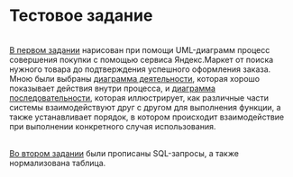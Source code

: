 # Тестовое задание
<br>[В первом задании](https://github.com/anggrankn/Test_task/blob/main/Решения%20тестового%20задания/Задание%201.%20Гранкина%20А.В.%20Аналитика.pdf) нарисован при помощи UML-диаграмм процесс совершения покупки с помощью сервиса Яндекс.Маркет от поиска нужного товара до подтверждения успешного оформления заказа. Мною были выбраны [диаграмма деятельности](https://github.com/anggrankn/Test_task/blob/main/Задание%201.%20Диаграммы/Диаграмма%20деятельности%20(Activity%20diagram).png), которая хорошо показывает действия внутри процесса, и [диаграмма последовательности](https://github.com/anggrankn/Test_task/blob/main/Задание%201.%20Диаграммы/Диаграмма%20последовательности%20(Sequence%20diagram).png), которая иллюстрирует, как различные части системы взаимодействуют друг с другом для выполнения функции, а также устанавливает порядок, в котором происходит взаимодействие при выполнении конкретного случая использования.</br>

<br>[Во втором задании](https://github.com/anggrankn/Test_task/blob/main/Решения%20тестового%20задания/Задание%202.%20Гранкина%20А.В.%20Аналитика.pdf) были прописаны SQL-запросы, а также нормализована таблица.</br>
